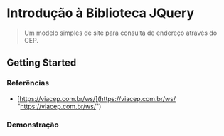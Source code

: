 # Introdução à Biblioteca JQuery
> Um modelo simples de site para consulta de endereço através do CEP.

## Getting Started

### Referências
- [https://viacep.com.br/ws/](https://viacep.com.br/ws/ "https://viacep.com.br/ws/")

### Demonstração
